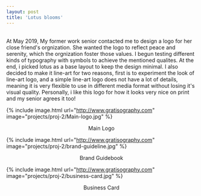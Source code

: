 ```yaml
---
layout: post
title: 'Lotus blooms'
---
```


<br>At May 2019, My former work senior contacted me to design a logo for her close friend's orgnization. She wanted the logo to reflect peace and serenity, which the orgnization foster those values. I begun testing different kinds of typography with symbols to achieve the mentioned qualites. At the end, i picked lotus as a base layout to keep the design minimal. I also decided to make it line-art for two reasons, first is to experiment the look of line-art logo, and a simple line-art logo does not have a lot of details, meaning it is very flexible to use in different media format without losing it's visual quality. Personally, i like this logo for how it looks very nice on print and my senior agrees it too! 

{% include image.html url="http://www.gratisography.com" image="projects/proj-2/Main-logo.jpg" %}
<p style="text-align: center">Main Logo</p>

{% include image.html url="http://www.gratisography.com" image="projects/proj-2/brand-guideline.jpg" %}
<p style="text-align: center">Brand Guidebook</p>

{% include image.html url="http://www.gratisography.com" image="projects/proj-2/business-card.jpg" %}
<p style="text-align: center">Business Card</p>